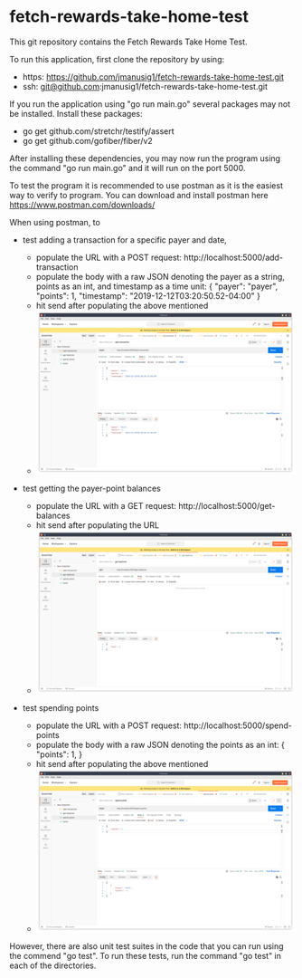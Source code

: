# fetch-rewards-take-home-test


This git repository contains the Fetch Rewards Take Home Test.

To run this application, first clone the repository by using:
- https: https://github.com/jmanusig1/fetch-rewards-take-home-test.git
- ssh: git@github.com:jmanusig1/fetch-rewards-take-home-test.git

If you run the application using "go run main.go" several packages may not be installed. Install these packages: 
- go get github.com/stretchr/testify/assert  
- go get github.com/gofiber/fiber/v2 

After installing these dependencies, you may now run the program using the command "go run main.go" and it will run on the port 5000.

To test the program it is recommended to use postman as it is the easiest way to verify to program. You can download and install postman here https://www.postman.com/downloads/

When using postman, to 
- test adding a transaction for a specific payer and date, 
    - populate the URL with a POST request: http://localhost:5000/add-transaction
    - populate the body with a raw JSON denoting the payer as a string, points as an int, and timestamp as a time unit: 
        {
            "payer": "payer",
            "points": 1,
            "timestamp": "2019-12-12T03:20:50.52-04:00"
        }
    - hit send after populating the above mentioned
    - ![](examples/add-transaction.png)

- test getting the payer-point balances
    - populate the URL with a GET request: http://localhost:5000/get-balances
    - hit send after populating the URL
    - ![](examples/get-balances.png)

- test spending points
    - populate the URL with a POST request: http://localhost:5000/spend-points
    - populate the body with a raw JSON denoting the points as an int:
        {
            "points": 1,
        }
    - hit send after populating the above mentioned
    - ![](examples/spend-points.png)

However, there are also unit test suites in the code that you can run using the commend "go test". To run these tests, run the command "go test" in each of the directories. 
